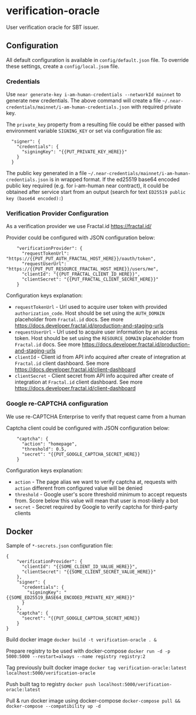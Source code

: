 # verification-oracle

User verification oracle for SBT issuer.

## Configuration

All default configuration is available in `config/default.json` file.
To override these settings, create a `config/local.jsom` file.

### Credentials

Use `near generate-key i-am-human-credentials --networkId mainnet` to generate new credentials.
The above command will create a file `~/.near-credentials/mainnet/i-am-human-credentials.json` with required private key.

The `private_key` property from a resulting file could be either passed with environment variable `SIGNING_KEY` or set via configuration file as:

```
  "signer": {
    "credentials": {
      "signingKey": "{{PUT_PRIVATE_KEY_HERE}}"
    }
  }
```

The public key generated in a file `~/.near-credentials/mainnet/i-am-human-credentials.json` is in wrapped format.
If the ed25519 base64 encoded public key required (e.g. for i-am-human near contract), it could be obtained after service start from
an output (search for text `ED25519 public key (base64 encoded):`)


### Verification Provider Configuration

As a verification provider we use Fractal.id <https://fractal.id/>

Provider could be configured with JSON configuration below:

```
    "verificationProvider": {
      "requestTokenUrl": "https://{{PUT_PUT_AUTH_FRACTAL_HOST_HERE}}/oauth/token",
      "requestUserUrl": "https://{{PUT_PUT_RESOURCE_FRACTAL_HOST_HERE}}/users/me",
      "clientId": "{{PUT_FRACTAL_CLIENT_ID_HERE}}",
      "clientSecret": "{{PUT_FRACTAL_CLIENT_SECRET_HERE}}"
    }
```

Configuration keys explanation:

*   `requestTokenUrl` - Url used to acquire user token with provided `authorization_code`. Host should be set using the `AUTH_DOMAIN` placeholder from `Fractal.id` docs. See more <https://docs.developer.fractal.id/production-and-staging-urls>
*   `requestUserUrl` - Url used to acquire user information by an access token. Host should be set using the `RESOURCE_DOMAIN` placeholder from `Fractal.id` docs. See more <https://docs.developer.fractal.id/production-and-staging-urls>
*   `clientId` - Client id from API info acquired after create of integration at `Fractal.id` client dashboard. See more <https://docs.developer.fractal.id/client-dashboard>
*   `clientSecret` - Client secret from API info acquired after create of integration at `Fractal.id` client dashboard. See more <https://docs.developer.fractal.id/client-dashboard>


### Google re-CAPTCHA configuration

We use re-CAPTCHA Enterprise to verify that request came from a human

Captcha client could be configured with JSON configuration below:

```
    "captcha": {
      "action": "homepage",
      "threshold": 0.5,
      "secret": "{{PUT_GOOGLE_CAPTCHA_SECRET_HERE}}
    }
```

Configuration keys explanation:

*   `action` - The page alias we want to verify captcha at, requests with `action` different from configured value will be denied
*   `threshold` - Google user's score threshold minimum to accept requests from. Score below this value will mean that user is most-likely a bot
*   `secret` - Secret required by Google to verify captcha for third-party clients

## Docker

Sample of `*-secrets.json` configuration file:
```
{
    "verificationProvider": {
      "clientId": "{{SOME_CLIENT_ID_VALUE_HERE}}",
      "clientSecret": "{{SOME_CLIENT_SECRET_VALUE_HERE}}"
    },
    "signer": {
      "credentials": {
        "signingKey": "{{SOME_ED25519_BASE64_ENCODED_PRIVATE_KEY_HERE}}"
      }
    },
    "captcha": {
      "secret": "{{PUT_GOOGLE_CAPTCHA_SECRET_HERE}}
    }
}
```

Build docker image
`docker build -t verification-oracle . &`

Prepare registry to be used with docker-compose
`docker run -d -p 5000:5000 --restart=always --name registry registry:2`

Tag previously built docker image
`docker tag verification-oracle:latest localhost:5000/verification-oracle`

Push built tag to registry
`docker push localhost:5000/verification-oracle:latest`

Pull & run docker image using docker-compose
`docker-compose pull && docker-compose --compatibility up -d`
